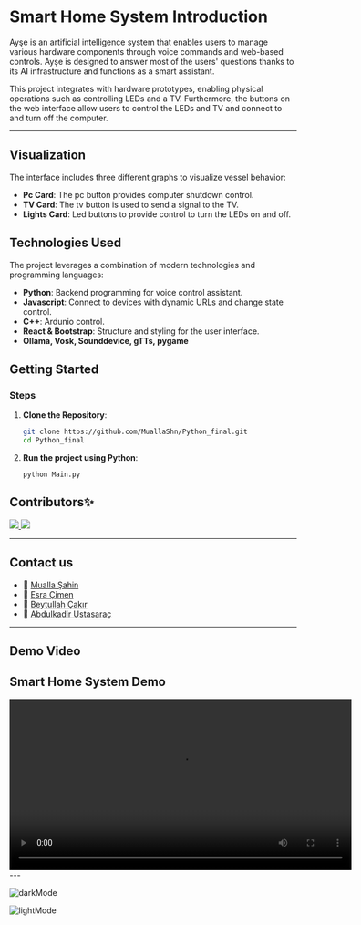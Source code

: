 # Smart Home System Introduction

Ayşe is an artificial intelligence system that enables users to manage various hardware components through voice commands and web-based controls. Ayşe is designed to answer most of the users' questions thanks to its AI infrastructure and functions as a smart assistant.

This project integrates with hardware prototypes, enabling physical operations such as controlling LEDs and a TV. Furthermore, the buttons on the web interface allow users to control the LEDs and TV and connect to and turn off the computer.

---
## Visualization

The interface includes three different graphs to visualize vessel behavior:

- **Pc Card**: The pc button provides computer shutdown control.
- **TV Card**: The tv button is used to send a signal to the TV.
- **Lights Card**: Led buttons to provide control to turn the LEDs on and off.

## Technologies Used

The project leverages a combination of modern technologies and programming languages:

- **Python**: Backend programming for voice control assistant.
- **Javascript**: Connect to devices with dynamic URLs and change state control.
- **C++**: Ardunio control.
- **React & Bootstrap**: Structure and styling for the user interface.
- **Ollama, Vosk, Sounddevice, gTTs, pygame**


## Getting Started

### Steps

1. **Clone the Repository**:
   ```bash
   git clone https://github.com/MuallaShn/Python_final.git
   cd Python_final
2. **Run the project using Python**:
   ```
   python Main.py

## Contributors✨

<a href="https://github.com/MuallaShn/Python_final/graphs/contributors">
     <img src="https://contrib.rocks/image?repo=MuallaShn/Python_final" />
</a>

<a href="https://github.com/Esra469/AiProcess/graphs/contributors">
     <img src="https://contrib.rocks/image?repo=Esra469/AiProcess" />
</a>


---

## Contact us
- 🔗 [Mualla Şahin](https://www.linkedin.com/in/muallashn11/)
- 🔗 [Esra Çimen](https://www.linkedin.com/in/esra-%C3%A7imen-a49173253/)
- 🔗 [Beytullah Çakır](https://www.linkedin.com/in/beytullah-%C3%A7ak%C4%B1r-052518270/)
- 🔗 [Abdulkadir Ustasaraç](https://www.linkedin.com/in/abdulkadir-ustasarac/)

---

## Demo Video
<!---
[Smart Home System Demo](media/smartHomeSystem.mp4)
-->

## Smart Home System Demo

<video src="smartHomeSystem.mp4" controls width="600">
  Tarayıcınız video oynatmayı desteklemiyor.
</video>
---


![darkMode](https://github.com/user-attachments/assets/d5f95193-8de4-4784-b603-8af3cafe678a)


![lightMode](https://github.com/user-attachments/assets/49dfa0ac-7a2c-404e-aa89-40cc46bd610d)


